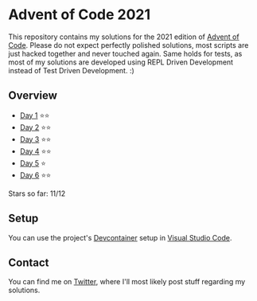 # Advent of Code 2021

This repository contains my solutions for the 2021 edition of [Advent of Code](https://adventofcode.com/2021). Please do not expect perfectly polished solutions, most scripts are just hacked together and never touched again. Same holds for tests, as most of my solutions are developed using REPL Driven Development instead of Test Driven Development. :)

## Overview

- [Day 1](./day1) ⭐⭐
- [Day 2](./day2) ⭐⭐
- [Day 3](./day3) ⭐⭐
- [Day 4](./day4) ⭐⭐
- [Day 5](./day5) ⭐
- [Day 6](./day6) ⭐⭐

Stars so far: 11/12

## Setup

You can use the project's [Devcontainer](./.devcontainer) setup in [Visual Studio Code](https://code.visualstudio.com/docs/remote/containers).

## Contact

You can find me on [Twitter](https://twitter.com/shimst3r), where I'll most likely post stuff regarding my solutions.
